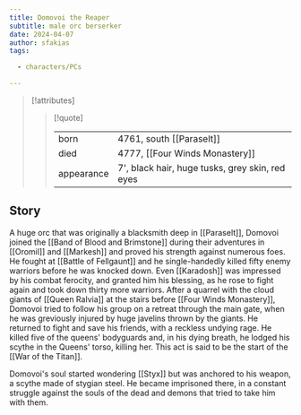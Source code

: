 ```yaml
---
title: Domovoi the Reaper
subtitle: male orc berserker
date: 2024-04-07
author: sfakias
tags:

  - characters/PCs

---
```

> [!attributes]
> 
> > [!quote]
> >
> > | | |
> > | --- | --- |
> > | born | 4761, south [[Paraselt]] |
> > | died | 4777, [[Four Winds Monastery]] |
> > | appearance | 7', black hair, huge tusks, grey skin, red eyes |

## Story

A huge orc that was originally a blacksmith deep in [[Paraselt]], Domovoi joined the [[Band of Blood and Brimstone]] during their adventures in [[Oromil]] and [[Markesh]] and proved his strength against numerous foes. He fought at [[Battle of Fellgaunt]] and he single-handedly killed fifty enemy warriors before he was knocked down. Even [[Karadosh]] was impressed by his combat ferocity, and granted him his blessing, as he rose to fight again and took down thirty more warriors. After a quarrel with the cloud giants of [[Queen Ralvia]] at the stairs before [[Four Winds Monastery]], Domovoi tried to follow his group on a retreat through the main gate, when he was greviously injured by huge javelins thrown by the giants. He returned to fight and save his friends, with a reckless undying rage. He killed five of the queens' bodyguards and, in his dying breath, he lodged his scythe in the Queens' torso, killing her. This act is said to be the start of the [[War of the Titan]].

Domovoi's soul started wondering [[Styx]] but was anchored to his weapon, a scythe made of stygian steel. He became imprisoned there, in a constant struggle against the souls of the dead and demons that tried to take him with them.